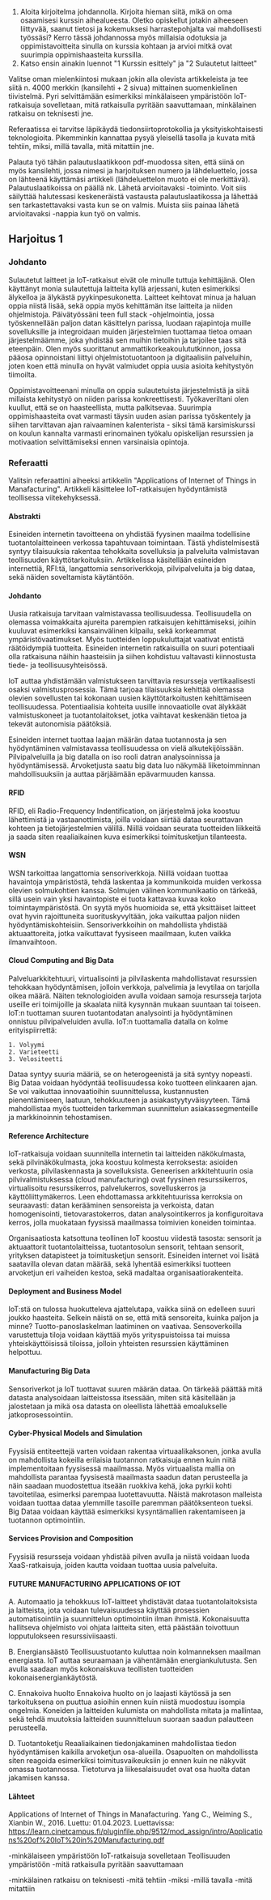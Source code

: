 1) Aloita kirjoitelma johdannolla. Kirjoita hieman siitä, mikä on oma osaamisesi kurssin aihealueesta. Oletko opiskellut jotakin aiheeseen liittyvää, saanut tietosi ja kokemuksesi harrastepohjalta vai mahdollisesti työssäsi? Kerro tässä johdannossa myös millaisia odotuksia ja oppimistavoitteita sinulla on kurssia kohtaan ja arvioi mitkä ovat suurimpia oppimishaasteita kurssilla.
2) Katso ensin ainakin luennot "1 Kurssin esittely" ja "2 Sulautetut laitteet"  

Valitse oman mielenkiintosi mukaan jokin alla olevista artikkeleista ja tee siitä n. 4000 merkkin (kansilehti + 2 sivua) mittainen suomenkielinen tiivistelmä. Pyri selvittämään esimerkiksi minkälaiseen ympäristöön IoT-ratkaisuja sovelletaan, mitä ratkaisulla pyritään saavuttamaan, minkälainen ratkaisu on teknisesti jne.

Referaatissa ei tarvitse läpikäydä tiedonsiirtoprotokollia ja yksityiskohtaisesti teknologioita. Pikemminkin kannattaa pysyä yleisellä tasolla ja kuvata mitä tehtiin, miksi, millä tavalla, mitä mitattiin jne.

Palauta työ tähän palautuslaatikkoon pdf-muodossa siten, että siinä on myös kansilehti, jossa nimesi ja harjoituksen numero ja lähdeluettelo, jossa on lähteenä käyttämäsi artikkeli (lähdeluettelon muoto ei ole merkittävä). Palautuslaatikoissa on päällä nk. Lähetä arvioitavaksi -toiminto. Voit siis säilyttää halutessasi keskeneräistä vastausta palautuslaatikossa ja lähettää sen tarkastettavaksi vasta kun se on valmis. Muista siis painaa lähetä arvioitavaksi -nappia kun työ on valmis. 

## Harjoitus 1

### Johdanto

Sulautetut laitteet ja IoT-ratkaisut eivät ole minulle tuttuja kehittäjänä. Olen käyttänyt monia sulautettuja laitteita kyllä arjessani, kuten esimerkiksi älykelloa ja älykästä pyykinpesukonetta. Laitteet keihtovat minua ja haluan oppia niistä lisää, sekä oppia myös kehittämän itse laitteita ja niiden ohjelmistoja. Päivätyössäni teen full stack -ohjelmointia, jossa työskennellään paljon datan käsittelyn parissa, luodaan rajapintoja muille sovelluksille ja integroidaan muiden järjestelmien tuottamaa tietoa omaan järjestelmäämme, joka yhdistää sen muihin tietoihin ja tarjoilee taas sitä eteenpäin. Olen myös suorittanut ammattikorkeakoulututkinnon, jossa pääosa opinnoistani liittyi ohjelmistotuotantoon ja digitaalisiin palveluihin, joten koen että minulla on hyvät valmiudet oppia uusia asioita kehitystyön tiimoilta. 

Oppimistavoitteenani minulla on oppia sulautetuista järjestelmistä ja siitä millaista kehitystyö on niiden parissa konkreettisesti. Työkaveriltani olen kuullut, että se on haasteellista, mutta palkitsevaa. Suurimpia oppimishaasteita ovat varmasti täysin uuden asian parissa työskentely ja siihen tarvittavan ajan raivaaminen kalenterista - siksi tämä karsimiskurssi on koulun kannalta varmasti erinomainen työkalu opiskelijan resurssien ja motivaation selvittämiseksi ennen varsinaisia opintoja.

### Referaatti

Valitsin referaattini aiheeksi artikkelin "Applications of Internet of Things in Manafacturing". Artikkeli käsittelee IoT-ratkaisujen hyödyntämistä teollisessa viitekehyksessä.

#### Abstrakti

Esineiden internetin tavoitteena on yhdistää fyysinen maailma todellisine tuotantolaitteineen verkossa tapahtuvaan toimintaan. Tästä yhdistelmisestä syntyy tilaisuuksia rakentaa tehokkaita sovelluksia ja palveluita valmistavan teollisuuden käyttötarkoituksiin. Artikkelissa käsitellään esineiden internettiä, RFI:tä, langattomia sensoriverkkoja, pilvipalveluita ja big dataa, sekä näiden soveltamista käytäntöön.

#### Johdanto

Uusia ratkaisuja tarvitaan valmistavassa teollisuudessa. Teollisuudella on olemassa voimakkaita ajureita parempien ratkaisujen kehittämiseksi, joihin kuuluvat esimerkiksi kansainvälinen kilpailu, sekä korkeammat ympäristövaatimukset. Myös tuotteiden loppukuluttajat vaativat entistä räätöidympiä tuotteita. Esineiden internetin ratkaisuilla on suuri potentiaali olla ratkaisuna näihin haasteisiin ja siihen kohdistuu valtavasti kiinnostusta tiede- ja teollisuusyhteisössä.

IoT auttaa yhdistämään valmistukseen tarvittavia resursseja vertikaalisesti osaksi valmistusprosessia. Tämä tarjoaa tilaisuuksia kehittää olemassa olevien sovellusten tai kokonaan uusien käyttötarkoitusten kehittämiseen teollisuudessa. Potentiaalisia kohteita uusille innovaatiolle ovat älykkäät valmistuskoneet ja tuotantolaitokset, jotka vaihtavat keskenään tietoa ja tekevät autonomisia päätöksiä. 

Esineiden internet tuottaa laajan määrän dataa tuotannosta ja sen hyödyntäminen valmistavassa teollisuudessa on vielä alkutekijöissään. Pilvipalveluilla ja big datalla on iso rooli datran analysoinnissa ja hyödyntämisessä. Arvoketjusta saatu big data luo näkymää liiketoimminnan mahdollisuuksiin ja auttaa pärjäämään epävarmuuden kanssa.

#### RFID

RFID, eli Radio-Frequency Indentification, on järjestelmä joka koostuu lähettimistä ja vastaanottimista, joilla voidaan siirtää dataa seurattavan kohteen ja tietojärjestelmien välillä. Niillä voidaan seurata tuotteiden liikkeitä ja saada siten reaaliaikainen kuva esimerkiksi toimitusketjun tilanteesta.

#### WSN

WSN tarkoittaa langattomia sensoriverkkoja. Niillä voidaan tuottaa havaintoja ympäristöstä, tehdä laskentaa ja kommunikoida muiden verkossa olevien solmukohtien kanssa. Solmujen välinen kommunikaatio on tärkeää, sillä usein vain yksi havaintopiste ei tuota kattavaa kuvaa koko toimintaympäristöstä. On syytä myös huomioida se, että yksittäiset laitteet ovat hyvin rajoittuneita suorituskyvyltään, joka vaikuttaa paljon niiden hyödyntämiskohteisiin. Sensoriverkkoihin on mahdollista yhdistää aktuaattoreita, jotka vaikuttavat fyysiseen maailmaan, kuten vaikka ilmanvaihtoon. 

#### Cloud Computing and Big Data

Palveluarkkitehtuuri, virtualisointi ja pilvilaskenta mahdollistavat resurssien tehokkaan hyödyntämisen, jolloin verkkoja, palvelimia ja levytilaa on tarjolla oikea määrä. Näiten teknologioiden avulla voidaan samoja resursseja tarjota useille eri toimijoille ja skaalata niitä kysynnän mukaan suuntaan tai toiseen. IoT:n tuottaman suuren tuotantodatan analysointi ja hyödyntäminen onnistuu pilvipalveluiden avulla. IoT:n tuottamalla datalla on kolme erityispiirrettä: 

	1. Volyymi
	2. Varieteetti
	3. Velositeetti
	
Dataa syntyy suuria määriä, se on heterogeenistä ja sitä syntyy nopeasti. Big Dataa voidaan hyödyntää teollisuudessa koko tuotteen elinkaaren ajan. Se voi vaikuttaa innovaatioihin suunnittelussa, kustannusten pienentämiseen, laatuun, tehokkuuteen ja asiakastyytyväisyyteen. Tämä mahdollistaa myös tuotteiden tarkemman suunnittelun asiakassegmenteille ja markkinoinnin tehostamisen.

#### Reference Architecture

IoT-ratkaisuja voidaan suunnitella internetin tai laitteiden näkökulmasta, sekä pilvinäkökulmasta, joka koostuu kolmesta kerroksesta: asioiden verkosta, pilvilaskennasta ja sovelluksista. Geneerisen arkkitehtuurin osia pilvivalmistuksessa (cloud manufacturing) ovat fyysinen resurssikerros, virtualisoitu resurssikerros, palvelukerros, sovelluskerros ja käyttöliittymäkerros. Leen ehdottamassa arkkitehtuurissa kerroksia on seuraavasti: datan kerääminen sensoreista ja verkoista, datan homogenisointi, tietovarastokerros, datan analysointikerros ja konfiguroitava kerros, jolla muokataan fyysissä maailmassa toimivien koneiden toimintaa.

Organisaatiosta katsottuna teollinen IoT koostuu viidestä tasosta: sensorit ja aktuaattorit tuotantolaitteissa, tuotantosolun sensorit, tehtaan sensorit, yrityksen datapisteet ja toimitusketjun sensorit. Esineiden internet voi lisätä saatavilla olevan datan määrää, sekä lyhentää esimerkiksi tuotteen arvoketjun eri vaiheiden kestoa, sekä madaltaa organisaatiorakenteita.

#### Deployment and Business Model

IoT:stä on tulossa huokutteleva ajattelutapa, vaikka siinä on edelleen suuri joukko haasteita. Selkein näistä on se, että mitä sensoreita, kuinka paljon ja minne? Tuotto-panoslaskelman laatiminen on vaativaa. Sensoverkoilla varustettuja tiloja voidaan käyttää myös yrityspuistoissa tai muissa yhteiskäyttöisissä tiloissa, jolloin yhteisten resurssien käyttäminen helpottuu. 

#### Manufacturing Big Data

Sensoriverkot ja IoT tuottavat suuren määrän dataa. On tärkeää päättää mitä datasta analysoidaan laitteistossa itsessään, miten sitä käsitellään ja jalostetaan ja mikä osa datasta on oleellista lähettää emoalukselle jatkoprosessointiin.

#### Cyber-Physical Models and Simulation

Fyysisiä entiteettejä varten voidaan rakentaa virtuaalikaksonen, jonka avulla on mahdollista kokeilla erilaisia tuotannon ratkaisuja ennen kuin niitä implementoitaan fyysisessä maailmassa. Myös virtuaalista mallia on mahdollista parantaa fyysisestä maailmasta saadun datan perusteella ja näin saadaan muodostettua itseään ruokkiva kehä, joka pyrkii kohti tavoitetilaa, esimerksi parempaa luotettavuutta. Näistä makrotason malleista voidaan tuottaa dataa ylemmille tasoille paremman päätöksenteon tueksi. Big Dataa voidaan käyttää esimerkiksi kysyntämallien rakentamiseen ja tuotannon optimointiin.

#### Services Provision and Composition

Fyysisiä resursseja voidaan yhdistää pilven avulla ja niistä voidaan luoda XaaS-ratkaisuja, joiden kautta voidaan tuottaa uusia palveluita. 

#### FUTURE MANUFACTURING APPLICATIONS OF IOT

A. Automaatio ja tehokkuus
IoT-laitteet yhdistävät dataa tuotantolaitoksista ja laitteista, jota voidaan tulevaisuudessa käyttää prosessien automatisointiin ja suunnittelun optimointiin ilman ihmistä. Kokonaisuutta hallitseva ohjelmisto voi ohjata laitteita siten, että päästään toivottuun lopputulokseen resurssiviisaasti.

B. Energiansäästö
Teollisuustuotanto kuluttaa noin kolmanneksen maailman energiasta. IoT auttaa seuraamaan ja vähentämään energiankulutusta. Sen avulla saadaan myös kokonaiskuva teollisten tuotteiden kokonaisenergiankäytöstä.

C. Ennakoiva huolto
Ennakoiva huolto on jo laajasti käytössä ja sen tarkoituksena on puuttua asioihin ennen kuin niistä muodostuu isompia ongelmia. Koneiden ja laitteiden kulumista on mahdollista mitata ja mallintaa, sekä tehdä muutoksia laitteiden suunnitteluun suoraan saadun palautteen perusteella.

D. Tuotantoketju
Reaaliaikainen tiedonjakaminen mahdollistaa tiedon hyödyntämisen kaikilla arvoketjun osa-alueilla. Osapuolten on mahdollissta siten reagoida esimerkiksi toimitusvaikeuksiin jo ennen kuin ne näkyvät omassa tuotannossa. Tietoturva ja liikesalaisuudet ovat osa huolta datan jakamisen kanssa.


#### Lähteet

Applications of Internet of Things in Manafacturing. Yang C., Weiming S., Xianbin W., 2016. Luettu: 01.04.2023. Luettavissa: https://learn.cinetcampus.fi/pluginfile.php/9512/mod_assign/intro/Applications%20of%20IoT%20in%20Manufacturing.pdf


-minkälaiseen ympäristöön IoT-ratkaisuja sovelletaan
	Teollisuuden ympäristöön
-mitä ratkaisulla pyritään saavuttamaan
	
-minkälainen ratkaisu on teknisesti
-mitä tehtiin
-miksi
-millä tavalla
-mitä mitattiin



